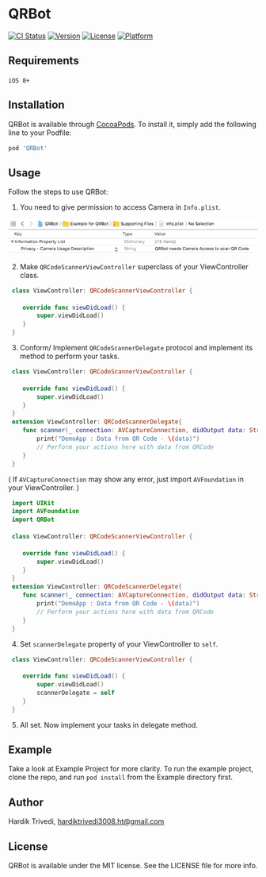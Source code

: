 # QRBot

[![CI Status](https://img.shields.io/travis/hardiiik/QRBot.svg?style=flat)](https://travis-ci.org/hardiiik/QRBot)
[![Version](https://img.shields.io/cocoapods/v/QRBot.svg?style=flat)](https://cocoapods.org/pods/QRBot)
[![License](https://img.shields.io/cocoapods/l/QRBot.svg?style=flat)](https://cocoapods.org/pods/QRBot)
[![Platform](https://img.shields.io/cocoapods/p/QRBot.svg?style=flat)](https://cocoapods.org/pods/QRBot)

## Requirements

`iOS 8+`

## Installation

QRBot is available through [CocoaPods](https://cocoapods.org). To install
it, simply add the following line to your Podfile:

```ruby
pod 'QRBot'
```

## Usage
Follow the steps to use QRBot:
1. You need to give permission to access Camera in `Info.plist`.

![Info.plist permission](QRBot/Assets/Info_plist.png)

2. Make `QRCodeScannerViewController` superclass of your ViewController class.

```swift
 class ViewController: QRCodeScannerViewController {

    override func viewDidLoad() {
        super.viewDidLoad()
    }
 }
```

3. Conform/ Implement `QRCodeScannerDelegate` protocol and implement its method to perform your tasks.

```swift
 class ViewController: QRCodeScannerViewController {

    override func viewDidLoad() {
        super.viewDidLoad()
    }
 }
 extension ViewController: QRCodeScannerDelegate{
    func scanner(_ connection: AVCaptureConnection, didOutput data: String) {
        print("DemoApp : Data from QR Code - \(data)")
        // Perform your actions here with data from QRCode
    }
 }
```
( If `AVCaptureConnection` may show any error, just import `AVFoundation` in your ViewController. )

```swift
 import UIKit
 import AVFoundation
 import QRBot
 
 class ViewController: QRCodeScannerViewController {

    override func viewDidLoad() {
        super.viewDidLoad()
    }
 }
 extension ViewController: QRCodeScannerDelegate{
    func scanner(_ connection: AVCaptureConnection, didOutput data: String) {
        print("DemoApp : Data from QR Code - \(data)")
        // Perform your actions here with data from QRCode
    }
 }
```

4. Set `scannerDelegate` property of your ViewController to `self`.

```swift
 class ViewController: QRCodeScannerViewController {

    override func viewDidLoad() {
        super.viewDidLoad()
        scannerDelegate = self
    }
 }
```
5. All set. Now implement your tasks in delegate method.

## Example

Take a look at Example Project for more clarity. To run the example project, clone the repo, and run `pod install` from the Example directory first.

## Author

Hardik Trivedi, hardiktrivedi3008.ht@gmail.com

## License

QRBot is available under the MIT license. See the LICENSE file for more info.
